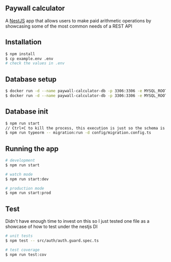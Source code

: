 ## Paywall calculator

A [NestJS](https://github.com/nestjs/nest) app that allows users to make paid arithmetic operations by showcasing some of the most common needs of a REST API

## Installation

```bash
$ npm install
$ cp example.env .env
# check the values in .env
```

## Database setup

```bash
$ docker run -d --name paywall-calculator-db -p 3306:3306 -e MYSQL_ROOT_PASSWORD=changeme mysql
$ docker run -d --name paywall-calculator-db -p 3306:3306 -e MYSQL_ROOT_PASSWORD=changeme arm64v8/mysql
```

## Database init

```bash
$ npm run start
// Ctrl+C to kill the process, this execution is just so the schema is generated
$ npm run typeorm -- migration:run -d config/migration.config.ts
```

## Running the app

```bash
# development
$ npm run start

# watch mode
$ npm run start:dev

# production mode
$ npm run start:prod
```

## Test

Didn't have enough time to invest on this so I just tested one file as a showcase of how to test under the nestjs DI

```bash
# unit tests
$ npm test -- src/auth/auth.guard.spec.ts

# test coverage
$ npm run test:cov
```
